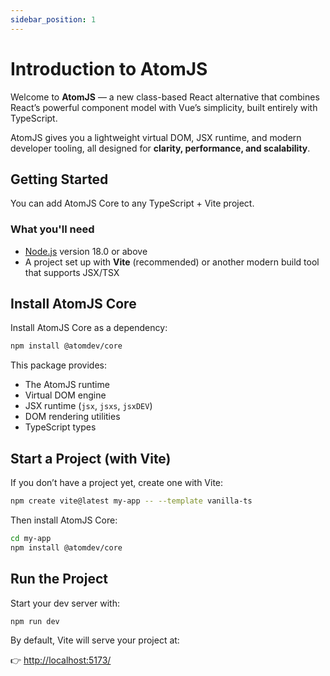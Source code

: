 ```yaml
---
sidebar_position: 1
---
```


# Introduction to AtomJS

Welcome to **AtomJS** — a new class-based React alternative that combines React’s powerful component model with Vue’s simplicity, built entirely with TypeScript.

AtomJS gives you a lightweight virtual DOM, JSX runtime, and modern developer tooling, all designed for **clarity, performance, and scalability**.

## Getting Started

You can add AtomJS Core to any TypeScript + Vite project.

### What you'll need

-   [Node.js](https://nodejs.org/en/download/) version 18.0 or above
-   A project set up with **Vite** (recommended) or another modern build tool that supports JSX/TSX

## Install AtomJS Core

Install AtomJS Core as a dependency:

```bash
npm install @atomdev/core
```

This package provides:

-   The AtomJS runtime
-   Virtual DOM engine
-   JSX runtime (`jsx`, `jsxs`, `jsxDEV`)
-   DOM rendering utilities
-   TypeScript types

## Start a Project (with Vite)

If you don’t have a project yet, create one with Vite:

```bash
npm create vite@latest my-app -- --template vanilla-ts
```

Then install AtomJS Core:

```bash
cd my-app
npm install @atomdev/core
```

## Run the Project

Start your dev server with:

```bash
npm run dev
```

By default, Vite will serve your project at:

👉 [http://localhost:5173/](http://localhost:5173/)
